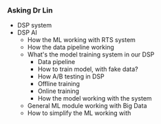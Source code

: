 
### Asking Dr Lin
+ DSP system
+ DSP AI
  + How the ML working with RTS system
  + How the data pipeline working
  + What's the model training system in our DSP
    + Data pipeline
    + How to train model, with fake data?
    + How A/B testing in DSP
    + Offline training
    + Online training
    + How the model working with the system
  + General ML module working with Big Data
  + How to simplify the ML working with
